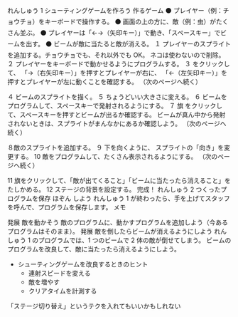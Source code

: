 れんしゅう 1 シューティングゲームを作ろう
作るゲーム
⚫ プレイヤー（例：チョウチョ）をキーボードで操作する。
⚫ 画面の上の方に、敵（例：虫）がたくさん並ぶ。
⚫ プレイヤーは「←→（矢印キー）」で動き、「スペースキー」でビームを出す。
⚫ ビームが敵に当たると敵が消える。
１ プレイヤーのスプライトを追加する。チョウチョでも、それ以外でも OK。
ネコは使わないので削除。
２ プレイヤーをキーボードで動かせるようにプログラムする。
３ をクリックして、
「→（右矢印キー）」を押すとプレイヤーが右に、
「←（左矢印キー）」を押すとプレイヤーが左に動くことを確認する。
（次のページへ続く）

４ ビームのスプライトを描く。
５ ちょうどいい大きさに変える。
６ ビームをプログラムして、スペースキーで発射されるようにする。
７ 旗 をクリックして、スペースキーを押すとビームが出るか確認する。
ビームが真ん中から発射されないときは、スプライトがまんなかにあるか確認しよう。
（次のページへ続く）

８敵のスプライトを追加する。
９ 下を向くように、
スプライトの「向き」を変更する。
10 敵をプログラムして、たくさん表示されるようにする。
（次のページへ続く）

11 旗をクリックして、「敵が出てくること」「ビームに当たったら消えること」をたしかめる。
12 ステージの背景を設定する。
完成！
れんしゅう 2 つくったプログラムを保存
ほぞん
しよう
れんしゅう 1 が終わったら、手を上げてスタッフを呼んで、プログラムを保存します。
メモ

発展 敵を動かそう
敵のプログラムに、動かすプログラムを追加しよう（今あるプログラムはそのまま）。
発展 敵を倒したらビームが消えるようにしよう
れんしゅう 1 のプログラムでは、1 つのビームで 2 体の敵が倒せてしまう。
ビームのプログラムを改良して、敵に当たったら消えるようにしよう。

- シューティングゲームを改良するときのヒント
  - 連射スピードを変える
  - 敵を増やす
  - クリアタイムを計測する


「ステージ切り替え」というテクを入れてもいいかもしれない


